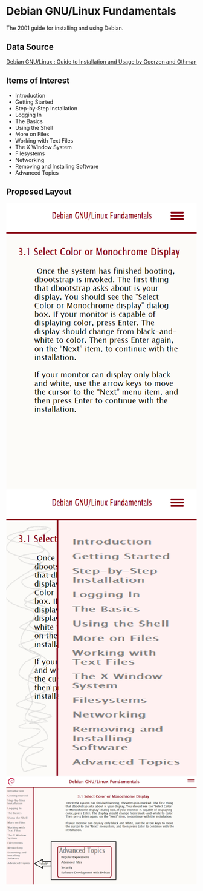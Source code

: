 # Debian GNU/Linux Fundamentals
The 2001 guide for installing and using Debian.

## Data Source
[Debian GNU/Linux : Guide to Installation and Usage by Goerzen and Othman](https://www.gutenberg.org/ebooks/6527)

## Items of Interest
- Introduction
- Getting Started
- Step-by-Step Installation
- Logging In
- The Basics
- Using the Shell
- More on Files
- Working with Text Files
- The X Window System
- Filesystems
- Networking
- Removing and Installing Software
- Advanced Topics

## Proposed Layout
![](layout_mobile.png "Proposed mobile layout")
![](layout_mobile_nav.png "Proposed mobile navigation layout")
![](layout.png "Proposed desktop layout")
